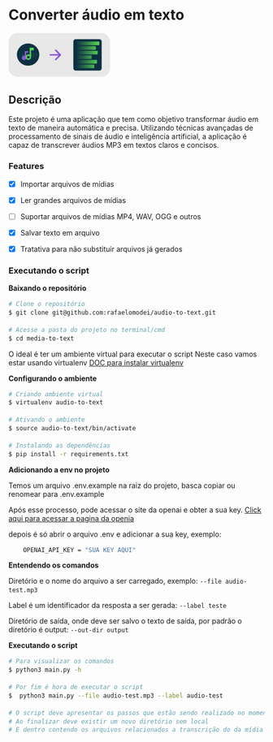 # Converter áudio em texto

<img alt="audio to text" src="./img/img-readme.png" width="200" />

## Descrição

Este projeto é uma aplicação que tem como objetivo transformar áudio em texto de maneira automática e precisa. Utilizando técnicas avançadas de processamento de sinais de áudio e inteligência artificial, a aplicação é capaz de transcrever áudios MP3 em textos claros e concisos.


### Features

- [x] Importar arquivos de mídias
- [x] Ler grandes arquivos de mídias
- [ ] Suportar arquivos de mídias MP4, WAV, OGG e outros
- [X] Salvar texto em arquivo
- [X] Tratativa para não substituir arquivos já gerados


### Executando o script


**Baixando o repositório**

```bash
# Clone o repositório
$ git clone git@github.com:rafaelomodei/audio-to-text.git

# Acesse a pasta do projeto no terminal/cmd
$ cd media-to-text
```

O ideal é ter um ambiente virtual para executar o script
Neste caso vamos estar usando virtualenv
[DOC para instalar virtualenv](https://virtualenv.pypa.io/en/latest/installation.html)

**Configurando o ambiente**

```bash
# Criando ambiente virtual
$ virtualenv audio-to-text

# Ativando o ambiente
$ source audio-to-text/bin/activate

# Instalando as dependências
$ pip install -r requirements.txt
```
**Adicionando a env no projeto**

Temos um arquivo .env.example na raiz do projeto, basca copiar ou renomear para .env.example

Após esse processo, pode acessar o site da openai e obter a sua key. [Click aqui para acessar a pagina da openia](https://platform.openai.com/account/api-keys)

depois é só abrir o arquivo .env e adicionar a sua key, exemplo:

```bash
    OPENAI_API_KEY = "SUA KEY AQUI"
```

**Entendendo os comandos**

Diretório e o nome do arquivo a ser carregado, exemplo:
```--file audio-test.mp3```

Label é um identificador da resposta a ser gerada:
```--label teste```

Diretório de saída, onde deve ser salvo o texto de saída, por padrão o diretório é output:
```--out-dir output```

**Executando o script**

```bash
# Para visualizar os comandos
$ python3 main.py -h

# Por fim é hora de executar o script
$  python3 main.py --file audio-test.mp3 --label audio-test

# O script deve apresentar os passos que estão sendo realizado no momento
# Ao finalizar deve existir um novo diretório sem local
# E dentro contendo os arquivos relacionados a transcrição do da mídia
```